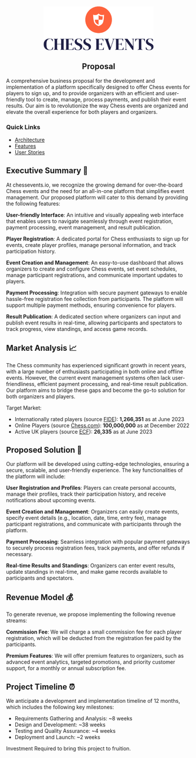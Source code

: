 <p align="center">
  <img src="assets/logo-no-background.png" width="300" />
  <h2 align="center">Proposal</h2>
</p>

A comprehensive business proposal for the development and implementation of a platform specifically designed to offer Chess events for players to sign up, and to provide organizers with an efficient and user-friendly tool to create, manage, process payments, and publish their event results. Our aim is to revolutionize the way Chess events are organized and elevate the overall experience for both players and organizers.

### Quick Links
- [Architecture](./Architecture.md)
- [Features](./Features.md)
- [User Stories](./UserStories.md)

## Executive Summary 👔

At chessevents.io, we recognize the growing demand for over-the-board Chess events and the need for an all-in-one platform that simplifies event management. Our proposed platform will cater to this demand by providing the following features:

**User-friendly Interface**: An intuitive and visually appealing web interface that enables users to navigate seamlessly through event registration, payment processing, event management, and result publication.

**Player Registration**: A dedicated portal for Chess enthusiasts to sign up for events, create player profiles, manage personal information, and track participation history.

**Event Creation and Management**: An easy-to-use dashboard that allows organizers to create and configure Chess events, set event schedules, manage participant registrations, and communicate important updates to players.

**Payment Processing**: Integration with secure payment gateways to enable hassle-free registration fee collection from participants. The platform will support multiple payment methods, ensuring convenience for players.

**Result Publication**: A dedicated section where organizers can input and publish event results in real-time, allowing participants and spectators to track progress, view standings, and access game records.

## Market Analysis 📈

The Chess community has experienced significant growth in recent years, with a large number of enthusiasts participating in both online and offline events. However, the current event management systems often lack user-friendliness, efficient payment processing, and real-time result publication. Our platform aims to bridge these gaps and become the go-to solution for both organizers and players.

Target Market:

- Internationally rated players (source [FIDE](https://ratings.fide.com/download_lists.phtml)): **1,266,351** as at June 2023
- Online Players (source [Chess.com](https://www.chess.com/article/view/chesscom-reaches-100-million-members)): **100,000,000** as at December 2022
- Active UK players (source [ECF](https://www.ecfrating.org.uk/v2/help/help_api.php)): **26,335** as at June 2023

## Proposed Solution 🚀

Our platform will be developed using cutting-edge technologies, ensuring a secure, scalable, and user-friendly experience. The key functionalities of the platform will include:

**User Registration and Profiles**: Players can create personal accounts, manage their profiles, track their participation history, and receive notifications about upcoming events.

**Event Creation and Management**: Organizers can easily create events, specify event details (e.g., location, date, time, entry fee), manage participant registrations, and communicate with participants through the platform.

**Payment Processing**: Seamless integration with popular payment gateways to securely process registration fees, track payments, and offer refunds if necessary.

**Real-time Results and Standings**: Organizers can enter event results, update standings in real-time, and make game records available to participants and spectators.

## Revenue Model 💰

To generate revenue, we propose implementing the following revenue streams:

**Commission Fee**: We will charge a small commission fee for each player registration, which will be deducted from the registration fee paid by the participants.

**Premium Features**: We will offer premium features to organizers, such as advanced event analytics, targeted promotions, and priority customer support, for a monthly or annual subscription fee.

## Project Timeline ⏰

We anticipate a development and implementation timeline of 12 months, which includes the following key milestones:

- Requirements Gathering and Analysis: ~8 weeks
- Design and Development: ~38 weeks
- Testing and Quality Assurance: ~4 weeks
- Deployment and Launch: ~2 weeks

Investment Required to bring this project to fruition.
